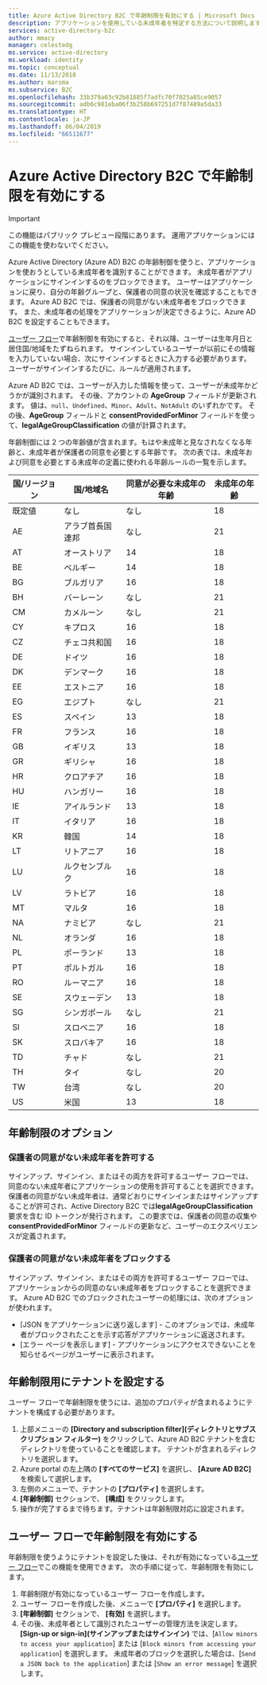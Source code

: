 ```yaml
---
title: Azure Active Directory B2C で年齢制限を有効にする | Microsoft Docs
description: アプリケーションを使用している未成年者を特定する方法について説明します。
services: active-directory-b2c
author: mmacy
manager: celestedg
ms.service: active-directory
ms.workload: identity
ms.topic: conceptual
ms.date: 11/13/2018
ms.author: marsma
ms.subservice: B2C
ms.openlocfilehash: 33b379a03c92b81885f7adfc70f7025a85ce9057
ms.sourcegitcommit: adb6c981eba06f3b258b697251d7f87489a5da33
ms.translationtype: HT
ms.contentlocale: ja-JP
ms.lasthandoff: 06/04/2019
ms.locfileid: "66511677"
---
```

# <a name="enable-age-gating-in-azure-active-directory-b2c"></a>Azure Active Directory B2C で年齢制限を有効にする

>[!IMPORTANT]
>この機能はパブリック プレビュー段階にあります。 運用アプリケーションにはこの機能を使わないでください。 
>

Azure Active Directory (Azure AD) B2C の年齢制御を使うと、アプリケーションを使おうとしている未成年者を識別することができます。 未成年者がアプリケーションにサインインするのをブロックできます。 ユーザーはアプリケーションに戻り、自分の年齢グループと、保護者の同意の状況を確認することもできます。 Azure AD B2C では、保護者の同意がない未成年者をブロックできます。 また、未成年者の処理をアプリケーションが決定できるように、Azure AD B2C を設定することもできます。

[ユーザー フロー](active-directory-b2c-reference-policies.md)で年齢制御を有効にすると、それ以降、ユーザーは生年月日と居住国/地域をたずねられます。 サインインしているユーザーが以前にその情報を入力していない場合、次にサインインするときに入力する必要があります。 ユーザーがサインインするたびに、ルールが適用されます。

Azure AD B2C では、ユーザーが入力した情報を使って、ユーザーが未成年かどうかが識別されます。 その後、アカウントの **AgeGroup** フィールドが更新されます。 値は、`null`、`Undefined`、`Minor`、`Adult`、`NotAdult` のいずれかです。  その後、**AgeGroup** フィールドと **consentProvidedForMinor** フィールドを使って、**legalAgeGroupClassification** の値が計算されます。

年齢制御には 2 つの年齢値が含まれます。もはや未成年と見なされなくなる年齢と、未成年者が保護者の同意を必要とする年齢です。 次の表では、未成年および同意を必要とする未成年の定義に使われる年齢ルールの一覧を示します。

| 国/リージョン | 国/地域名 | 同意が必要な未成年の年齢 | 未成年の年齢 |
| -------------- | ------------------- | ----------------- | --------- |
| 既定値 | なし | なし | 18 |
| AE | アラブ首長国連邦 | なし | 21 |
| AT | オーストリア | 14 | 18 |
| BE | ベルギー | 14 | 18 |
| BG | ブルガリア | 16 | 18 |
| BH | バーレーン | なし | 21 |
| CM | カメルーン | なし | 21 |
| CY | キプロス | 16 | 18 |
| CZ | チェコ共和国 | 16 | 18 |
| DE | ドイツ | 16 | 18 |
| DK | デンマーク | 16 | 18 |
| EE | エストニア | 16 | 18 |
| EG | エジプト | なし | 21 |
| ES | スペイン | 13 | 18 |
| FR | フランス | 16 | 18 |
| GB | イギリス | 13 | 18 |
| GR | ギリシャ | 16 | 18 |
| HR | クロアチア | 16 | 18 |
| HU | ハンガリー | 16 | 18 |
| IE | アイルランド | 13 | 18 |
| IT | イタリア | 16 | 18 |
| KR | 韓国 | 14 | 18 |
| LT | リトアニア | 16 | 18 |
| LU | ルクセンブルク | 16 | 18 |
| LV | ラトビア | 16 | 18 |
| MT | マルタ | 16 | 18 |
| NA | ナミビア | なし | 21 |
| NL | オランダ | 16 | 18 |
| PL | ポーランド | 13 | 18 |
| PT | ポルトガル | 16 | 18 |
| RO | ルーマニア | 16 | 18 |
| SE | スウェーデン | 13 | 18 |
| SG | シンガポール | なし | 21 |
| SI | スロベニア | 16 | 18 |
| SK | スロバキア | 16 | 18 |
| TD | チャド | なし | 21 |
| TH | タイ | なし | 20 |
| TW | 台湾 | なし | 20 | 
| US | 米国 | 13 | 18 |

## <a name="age-gating-options"></a>年齢制限のオプション
 
### <a name="allowing-minors-without-parental-consent"></a>保護者の同意がない未成年者を許可する

サインアップ、サインイン、またはその両方を許可するユーザー フローでは、同意のない未成年者にアプリケーションの使用を許可することを選択できます。 保護者の同意がない未成年者は、通常どおりにサインインまたはサインアップすることが許可され、Active Directory B2C では**legalAgeGroupClassification** 要求を含む ID トークンが発行されます。 この要求では、保護者の同意の収集や **consentProvidedForMinor** フィールドの更新など、ユーザーのエクスペリエンスが定義されます。

### <a name="blocking-minors-without-parental-consent"></a>保護者の同意がない未成年者をブロックする

サインアップ、サインイン、またはその両方を許可するユーザー フローでは、アプリケーションからの同意のない未成年者をブロックすることを選択できます。 Azure AD B2C でのブロックされたユーザーの処理には、次のオプションが使われます。

- [JSON をアプリケーションに送り返します] - このオプションでは、未成年者がブロックされたことを示す応答がアプリケーションに返送されます。
- [エラー ページを表示します] - アプリケーションにアクセスできないことを知らせるページがユーザーに表示されます。

## <a name="set-up-your-tenant-for-age-gating"></a>年齢制限用にテナントを設定する

ユーザー フローで年齢制限を使うには、追加のプロパティが含まれるようにテナントを構成する必要があります。

1. 上部メニューの **[Directory and subscription filter]\(ディレクトリとサブスクリプション フィルター\)** をクリックして、Azure AD B2C テナントを含むディレクトリを使っていることを確認します。 テナントが含まれるディレクトリを選択します。 
2. Azure portal の左上隅の **[すべてのサービス]** を選択し、 **[Azure AD B2C]** を検索して選択します。
3. 左側のメニューで、テナントの **[プロパティ]** を選択します。
2. **[年齢制御]** セクションで、 **[構成]** をクリックします。
3. 操作が完了するまで待ちます。テナントは年齢制限対応に設定されます。

## <a name="enable-age-gating-in-your-user-flow"></a>ユーザー フローで年齢制限を有効にする

年齢制限を使うようにテナントを設定した後は、それが有効になっている[ユーザー フロー](user-flow-versions.md)でこの機能を使用できます。 次の手順に従って、年齢制限を有効にします。

1. 年齢制限が有効になっているユーザー フローを作成します。
2. ユーザー フローを作成した後、メニューで **[プロパティ]** を選択します。
3. **[年齢制御]** セクションで、 **[有効]** を選択します。
4. その後、未成年者として識別されたユーザーの管理方法を決定します。 **[Sign-up or sign-in]\(サインアップまたはサインイン\)** では、[`Allow minors to access your application`] または [`Block minors from accessing your application`] を選択します。 未成年者のブロックを選択した場合は、[`Send a JSON back to the application`] または [`Show an error message`] を選択します。 




